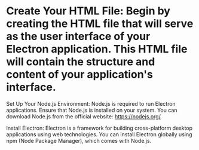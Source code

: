 # Create Your HTML File: Begin by creating the HTML file that will serve as the user interface of your Electron application. This HTML file will contain the structure and content of your application's interface.

Set Up Your Node.js Environment: Node.js is required to run Electron applications. Ensure that Node.js is installed on your system. You can download Node.js from the official website: https://nodejs.org/

Install Electron: Electron is a framework for building cross-platform desktop applications using web technologies. You can install Electron globally using npm (Node Package Manager), which comes with Node.js.
